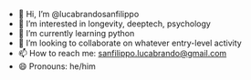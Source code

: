 - 👋 Hi, I’m @lucabrandosanfilippo
- 👀 I’m interested in longevity, deeptech, psychology
- 🌱 I’m currently learning python
- 💞️ I’m looking to collaborate on whatever entry-level activity
- 📫 How to reach me: sanfilippo.lucabrando@gmail.com
- 😄 Pronouns: he/him
